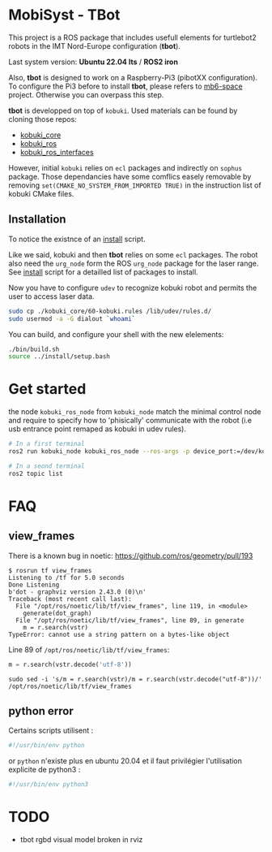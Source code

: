 # MobiSyst - TBot

This project is a ROS package that includes usefull elements for turtlebot2 robots in the IMT Nord-Europe configuration (**tbot**).

Last system version: **Ubuntu 22.04 lts** / **ROS2 iron** 

Also, **tbot** is designed to work on a Raspberry-Pi3 (pibotXX configuration).
To configure the Pi3 before to install **tbot**, please refers to [mb6-space](https://www.bitbucket.org/imt-mobisyst/mb6-space) project.
Otherwise you can overpass this step.


**tbot** is developped on top of `kobuki`. 
Used materials can be found by cloning those repos: 

- [kobuki_core](https://github.com/kobuki-base/kobuki_core)
- [kobuki_ros](https://github.com/kobuki-base/kobuki_ros)
- [kobuki_ros_interfaces](https://github.com/kobuki-base/kobuki_ros_interfaces)

However, initial `kobuki` relies on `ecl` packages and indirectly on `sophus` package. 
Those dependancies have some comflics easely removable by removing `set(CMAKE_NO_SYSTEM_FROM_IMPORTED TRUE)` in the instruction list of kobuki CMake files.

## Installation

To notice the existnce of an [install](./bin/install.sh) script.

Like we said, kobuki and then **tbot** relies on some `ecl` packages. 
The robot also need the `urg_node` form the ROS `urg_node` package for the laser range.
See [install](./bin/install.sh) script for a detailled list of packages to install.

Now you have to configure `udev` to recognize kobuki robot and permits the user to access laser data.

```sh
sudo cp ./kobuki_core/60-kobuki.rules /lib/udev/rules.d/
sudo usermod -a -G dialout `whoami`
```

You can build, and configure your shell with the new elelements: 

```sh
./bin/build.sh
source ../install/setup.bash
```

# Get started

the node `kobuki_ros_node` from `kobuki_node` match the minimal control node and require to specify how to 'phisically' communicate with the robot (i.e usb entrance point remaped as kobuki in udev rules).

```sh
# In a first terminal
ros2 run kobuki_node kobuki_ros_node --ros-args -p device_port:=/dev/kobuki

# In a seond terminal
ros2 topic list
```


# FAQ

## view_frames

There is a known bug in noetic: https://github.com/ros/geometry/pull/193

```
$ rosrun tf view_frames
Listening to /tf for 5.0 seconds
Done Listening
b'dot - graphviz version 2.43.0 (0)\n'
Traceback (most recent call last):
  File "/opt/ros/noetic/lib/tf/view_frames", line 119, in <module>
    generate(dot_graph)
  File "/opt/ros/noetic/lib/tf/view_frames", line 89, in generate
    m = r.search(vstr)
TypeError: cannot use a string pattern on a bytes-like object
```

Line 89 of `/opt/ros/noetic/lib/tf/view_frames`:

```python
m = r.search(vstr.decode('utf-8'))
```

```
sudo sed -i 's/m = r.search(vstr)/m = r.search(vstr.decode("utf-8"))/' /opt/ros/noetic/lib/tf/view_frames
```

## python error

Certains scripts utilisent :

```python
#!/usr/bin/env python
```

or `python` n'existe plus en ubuntu 20.04 et il faut privilégier l'utilisation explicite de python3 :

```python
#!/usr/bin/env python3
```

# TODO

- tbot rgbd visual model broken in rviz
